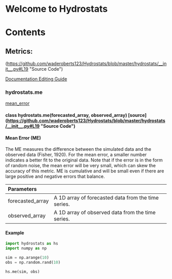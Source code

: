 # Welcome to Hydrostats

# Contents

## Metrics:
(https://github.com/waderoberts123/Hydrostats/blob/master/hydrostats/__init__.py#L19 "Source Code")

[Documentation Editing Guide](https://github.com/adam-p/markdown-here/wiki/Markdown-Cheatsheet "Github Markdown Cheatsheet")

### hydrostats.me

[mean_error](###mean_error)
#### class hydrostats.me(forecasted_array, observed_array) [source] (https://github.com/waderoberts123/Hydrostats/blob/master/hydrostats/__init__.py#L19 "Source Code")

#### Mean Error (ME) 
The ME measures the difference between the simulated data and the observed data (Fisher, 1920).  For the mean error, a smaller number indicates a better fit to the original data. Note that if the error is in the form of random noise, the mean error will be very small, which can skew the accuracy of this metric. ME is cumulative and will be small even if there are large positive and negative errors that balance.  

| Parameters      |               |
| :-------------   |:-------------|
| forecasted_array| A 1D array of forecasted data from the time series. |
| observed_array| A 1D array of observed data from the time series.|

#### Example

```python
import hydrostats as hs
import numpy as np

sim = np.arange(10)
obs = np.random.rand(10)

hs.me(sim, obs)
```
